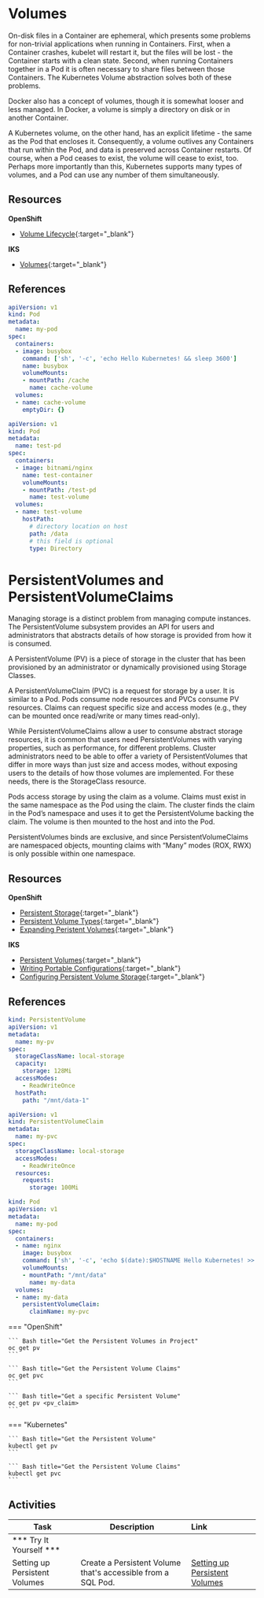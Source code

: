 # Volumes

On-disk files in a Container are ephemeral, which presents some problems for non-trivial applications when running in Containers. First, when a Container crashes, kubelet will restart it, but the files will be lost - the Container starts with a clean state. Second, when running Containers together in a Pod it is often necessary to share files between those Containers. The Kubernetes Volume abstraction solves both of these problems.

Docker also has a concept of volumes, though it is somewhat looser and less managed. In Docker, a volume is simply a directory on disk or in another Container.

A Kubernetes volume, on the other hand, has an explicit lifetime - the same as the Pod that encloses it. Consequently, a volume outlives any Containers that run within the Pod, and data is preserved across Container restarts. Of course, when a Pod ceases to exist, the volume will cease to exist, too. Perhaps more importantly than this, Kubernetes supports many types of volumes, and a Pod can use any number of them simultaneously.


## Resources

**OpenShift**

- [Volume Lifecycle](https://docs.openshift.com/container-platform/4.13/storage/understanding-persistent-storage.html#lifecycle-volume-claim_understanding-persistent-storage){:target="_blank"}

**IKS**

- [Volumes](https://kubernetes.io/docs/concepts/storage/volumes/){:target="_blank"}


## References


```yaml
apiVersion: v1
kind: Pod
metadata:
  name: my-pod
spec:
  containers:
  - image: busybox
    command: ['sh', '-c', 'echo Hello Kubernetes! && sleep 3600']
    name: busybox
    volumeMounts:
    - mountPath: /cache
      name: cache-volume
  volumes:
  - name: cache-volume
    emptyDir: {}
```

```yaml
apiVersion: v1
kind: Pod
metadata:
  name: test-pd
spec:
  containers:
  - image: bitnami/nginx
    name: test-container
    volumeMounts:
    - mountPath: /test-pd
      name: test-volume
  volumes:
  - name: test-volume
    hostPath:
      # directory location on host
      path: /data
      # this field is optional
      type: Directory
```

# PersistentVolumes and PersistentVolumeClaims

Managing storage is a distinct problem from managing compute instances. The PersistentVolume subsystem provides an API for users and administrators that abstracts details of how storage is provided from how it is consumed.

A PersistentVolume (PV) is a piece of storage in the cluster that has been provisioned by an administrator or dynamically provisioned using Storage Classes.

A PersistentVolumeClaim (PVC) is a request for storage by a user. It is similar to a Pod. Pods consume node resources and PVCs consume PV resources. Claims can request specific size and access modes (e.g., they can be mounted once read/write or many times read-only).

While PersistentVolumeClaims allow a user to consume abstract storage resources, it is common that users need PersistentVolumes with varying properties, such as performance, for different problems. Cluster administrators need to be able to offer a variety of PersistentVolumes that differ in more ways than just size and access modes, without exposing users to the details of how those volumes are implemented. For these needs, there is the StorageClass resource.

Pods access storage by using the claim as a volume. Claims must exist in the same namespace as the Pod using the claim. The cluster finds the claim in the Pod’s namespace and uses it to get the PersistentVolume backing the claim. The volume is then mounted to the host and into the Pod.

PersistentVolumes binds are exclusive, and since PersistentVolumeClaims are namespaced objects, mounting claims with “Many” modes (ROX, RWX) is only possible within one namespace.



## Resources
**OpenShift**

- [Persistent Storage](https://docs.openshift.com/container-platform/4.13/storage/understanding-persistent-storage.html){:target="_blank"}
- [Persistent Volume Types](https://docs.openshift.com/container-platform/4.13/storage/understanding-persistent-storage.html#types-of-persistent-volumes_understanding-persistent-storage){:target="_blank"}
- [Expanding Peristent Volumes](https://docs.openshift.com/container-platform/4.13/storage/expanding-persistent-volumes.html){:target="_blank"}

**IKS**

- [Persistent Volumes](https://kubernetes.io/docs/concepts/storage/persistent-volumes/){:target="_blank"}
- [Writing Portable Configurations](https://kubernetes.io/docs/concepts/storage/persistent-volumes/#writing-portable-configuration){:target="_blank"}
- [Configuring Persistent Volume Storage](https://kubernetes.io/docs/tasks/configure-pod-container/configure-persistent-volume-storage/){:target="_blank"}

## References

```yaml
kind: PersistentVolume
apiVersion: v1
metadata:
  name: my-pv
spec:
  storageClassName: local-storage
  capacity:
    storage: 128Mi
  accessModes:
    - ReadWriteOnce
  hostPath:
    path: "/mnt/data-1"
```

```yaml
apiVersion: v1
kind: PersistentVolumeClaim
metadata:
  name: my-pvc
spec:
  storageClassName: local-storage
  accessModes:
    - ReadWriteOnce
  resources:
    requests:
      storage: 100Mi
```

```yaml
kind: Pod
apiVersion: v1
metadata:
  name: my-pod
spec:
  containers:
  - name: nginx
    image: busybox
    command: ['sh', '-c', 'echo $(date):$HOSTNAME Hello Kubernetes! >> /mnt/data/message.txt && sleep 3600']
    volumeMounts:
    - mountPath: "/mnt/data"
      name: my-data
  volumes:
  - name: my-data
    persistentVolumeClaim:
      claimName: my-pvc
```

=== "OpenShift"

    ``` Bash title="Get the Persistent Volumes in Project"
    oc get pv
    ```

    ``` Bash title="Get the Persistent Volume Claims"
    oc get pvc
    ```

    ``` Bash title="Get a specific Persistent Volume"
    oc get pv <pv_claim>
    ```

=== "Kubernetes"

    ``` Bash title="Get the Persistent Volume"
    kubectl get pv
    ```

    ``` Bash title="Get the Persistent Volume Claims"
    kubectl get pvc
    ```

## Activities

| Task                            | Description         | Link        |
| --------------------------------| ------------------  |:----------- |
| *** Try It Yourself ***                         |         |    
| Setting up Persistent Volumes | Create a Persistent Volume that's accessible from a SQL Pod. | [Setting up Persistent Volumes](../labs/kube-overview/activities/labs/lab10/index.md) |

